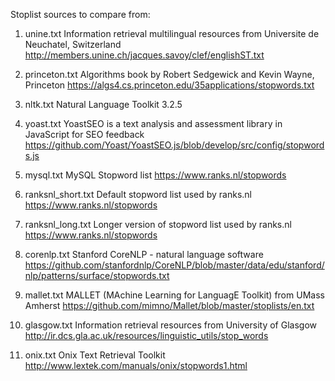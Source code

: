 Stoplist sources to compare from:

1. unine.txt 
Information retrieval multilingual resources from Universite de Neuchatel, Switzerland
http://members.unine.ch/jacques.savoy/clef/englishST.txt

2. princeton.txt
Algorithms book by Robert Sedgewick and Kevin Wayne, Princeton
https://algs4.cs.princeton.edu/35applications/stopwords.txt

3. nltk.txt
Natural Language Toolkit 3.2.5

4. yoast.txt
YoastSEO is a text analysis and assessment library in JavaScript for SEO feedback
https://github.com/Yoast/YoastSEO.js/blob/develop/src/config/stopwords.js

5. mysql.txt
MySQL Stopword list
https://www.ranks.nl/stopwords

6. ranksnl_short.txt
Default stopword list used by ranks.nl
https://www.ranks.nl/stopwords

7. ranksnl_long.txt
Longer version of stopword list used by ranks.nl
https://www.ranks.nl/stopwords

8. corenlp.txt
Stanford CoreNLP - natural language software
https://github.com/stanfordnlp/CoreNLP/blob/master/data/edu/stanford/nlp/patterns/surface/stopwords.txt

9. mallet.txt
MALLET (MAchine Learning for LanguagE Toolkit) from UMass Amherst
https://github.com/mimno/Mallet/blob/master/stoplists/en.txt

10. glasgow.txt
Information retrieval resources from University of Glasgow
http://ir.dcs.gla.ac.uk/resources/linguistic_utils/stop_words

11. onix.txt
Onix Text Retrieval Toolkit
http://www.lextek.com/manuals/onix/stopwords1.html
